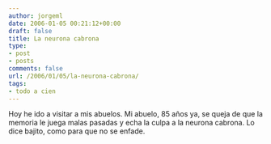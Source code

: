 ```yaml
---
author: jorgeml
date: 2006-01-05 00:21:12+00:00
draft: false
title: La neurona cabrona
type: 
- post
- posts
comments: false
url: /2006/01/05/la-neurona-cabrona/
tags:
- todo a cien
---
```


Hoy he ido a visitar a mis abuelos. Mi abuelo, 85 años ya, se queja de que la memoria le juega malas pasadas y echa la culpa a la neurona cabrona. Lo dice bajito, como para que no se enfade.
